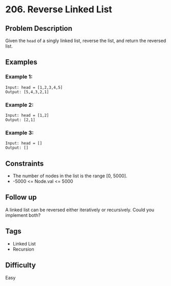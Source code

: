 # 206. Reverse Linked List

## Problem Description
Given the `head` of a singly linked list, reverse the list, and return the reversed list.

## Examples

### Example 1:
```
Input: head = [1,2,3,4,5]
Output: [5,4,3,2,1]
```

### Example 2:
```
Input: head = [1,2]
Output: [2,1]
```

### Example 3:
```
Input: head = []
Output: []
```

## Constraints
- The number of nodes in the list is the range [0, 5000].
- -5000 <= Node.val <= 5000

## Follow up
A linked list can be reversed either iteratively or recursively. Could you implement both?

## Tags
- Linked List
- Recursion

## Difficulty
Easy 